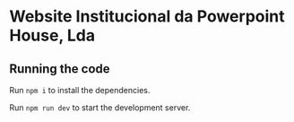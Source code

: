 
  # Website Institucional da Powerpoint House, Lda

  ## Running the code

  Run `npm i` to install the dependencies.

  Run `npm run dev` to start the development server.
  
